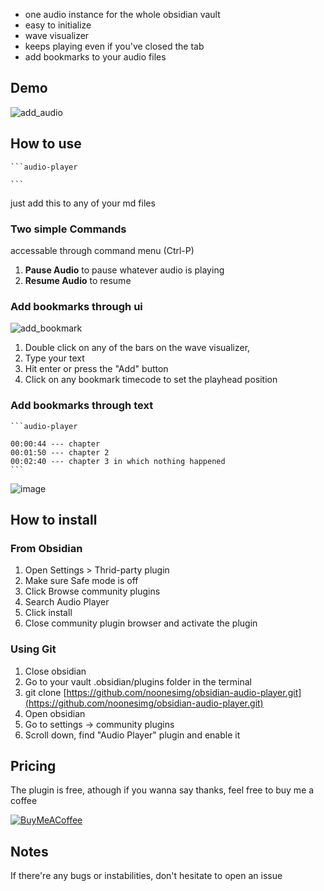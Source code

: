 - one audio instance for the whole obsidian vault
- easy to initialize
- wave visualizer
- keeps playing even if you've closed the tab
- add bookmarks to your audio files

## Demo

![add_audio](https://user-images.githubusercontent.com/117757392/201384119-fa94f5bc-dc8f-4e03-8822-0f8948aa52dd.gif)

## How to use

````
```audio-player

```
````

just add this to any of your md files

### Two simple Commands

accessable through command menu (Ctrl-P)

1. **Pause Audio** to pause whatever audio is playing
2. **Resume Audio** to resume

### Add bookmarks through ui

![add_bookmark](https://user-images.githubusercontent.com/117757392/201384274-14831e0b-458e-4a01-9869-34f34ad628cc.gif)

1. Double click on any of the bars on the wave visualizer,
2. Type your text
3. Hit enter or press the "Add" button
4. Click on any bookmark timecode to set the playhead position

### Add bookmarks through text

````
```audio-player

00:00:44 --- chapter
00:01:50 --- chapter 2 
00:02:40 --- chapter 3 in which nothing happened
```
````

![image](https://user-images.githubusercontent.com/117757392/201384550-33aa7f25-cadc-4ce5-a846-24d87bd7a05d.png)

## How to install

### From Obsidian

1. Open Settings > Thrid-party plugin
2. Make sure Safe mode is off
3. Click Browse community plugins
4. Search Audio Player
5. Click install
6. Close community plugin browser and activate the plugin

### Using Git

1. Close obsidian
2. Go to your vault .obsidian/plugins folder in the terminal
3. git clone [https://github.com/noonesimg/obsidian-audio-player.git](https://github.com/noonesimg/obsidian-audio-player.git)
4. Open obsidian
5. Go to settings -> community plugins
6. Scroll down, find "Audio Player" plugin and enable it

## Pricing

The plugin is free, athough if you wanna say thanks, feel free to buy me a coffee

[![BuyMeACoffee](https://cdn.buymeacoffee.com/buttons/v2/default-yellow.png)](https://www.buymeacoffee.com/noonesimg)

## Notes

If there're any bugs or instabilities, don't hesitate to open an issue